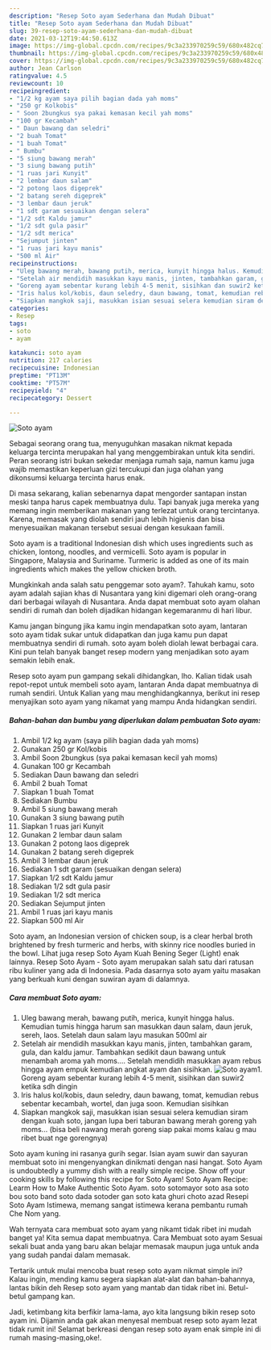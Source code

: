 ```yaml
---
description: "Resep Soto ayam Sederhana dan Mudah Dibuat"
title: "Resep Soto ayam Sederhana dan Mudah Dibuat"
slug: 39-resep-soto-ayam-sederhana-dan-mudah-dibuat
date: 2021-03-12T19:44:50.613Z
image: https://img-global.cpcdn.com/recipes/9c3a233970259c59/680x482cq70/soto-ayam-foto-resep-utama.jpg
thumbnail: https://img-global.cpcdn.com/recipes/9c3a233970259c59/680x482cq70/soto-ayam-foto-resep-utama.jpg
cover: https://img-global.cpcdn.com/recipes/9c3a233970259c59/680x482cq70/soto-ayam-foto-resep-utama.jpg
author: Jean Carlson
ratingvalue: 4.5
reviewcount: 10
recipeingredient:
- "1/2 kg ayam saya pilih bagian dada yah moms"
- "250 gr Kolkobis"
- " Soon 2bungkus sya pakai kemasan kecil yah moms"
- "100 gr Kecambah"
- " Daun bawang dan seledri"
- "2 buah Tomat"
- "1 buah Tomat"
- " Bumbu"
- "5 siung bawang merah"
- "3 siung bawang putih"
- "1 ruas jari Kunyit"
- "2 lembar daun salam"
- "2 potong laos digeprek"
- "2 batang sereh digeprek"
- "3 lembar daun jeruk"
- "1 sdt garam sesuaikan dengan selera"
- "1/2 sdt Kaldu jamur"
- "1/2 sdt gula pasir"
- "1/2 sdt merica"
- "Sejumput jinten"
- "1 ruas jari kayu manis"
- "500 ml Air"
recipeinstructions:
- "Uleg bawang merah, bawang putih, merica, kunyit hingga halus. Kemudian tumis hingga harum san masukkan daun salam, daun jeruk, sereh, laos. Setelah daun salam layu masukan 500ml air"
- "Setelah air mendidih masukkan kayu manis, jinten, tambahkan garam, gula, dan kaldu jamur. Tambahkan sedikit daun bawang untuk menambah aroma yah moms.... Setelah mendidih masukkan ayam rebus hingga ayam empuk kemudian angkat ayam dan sisihkan."
- "Goreng ayam sebentar kurang lebih 4-5 menit, sisihkan dan suwir2 ketika sdh dingin"
- "Iris halus kol/kobis, daun seledry, daun bawang, tomat, kemudian rebus sebentar kecambah, wortel, dan juga soon. Kemudian sisihkan"
- "Siapkan mangkok saji, masukkan isian sesuai selera kemudian siram dengan kuah soto, jangan lupa beri taburan bawang merah goreng yah moms... (bisa beli nawang merah goreng siap pakai moms kalau g mau ribet buat nge gorengnya)"
categories:
- Resep
tags:
- soto
- ayam

katakunci: soto ayam 
nutrition: 217 calories
recipecuisine: Indonesian
preptime: "PT13M"
cooktime: "PT57M"
recipeyield: "4"
recipecategory: Dessert

---
```



![Soto ayam](https://img-global.cpcdn.com/recipes/9c3a233970259c59/680x482cq70/soto-ayam-foto-resep-utama.jpg)

Sebagai seorang orang tua, menyuguhkan masakan nikmat kepada keluarga tercinta merupakan hal yang menggembirakan untuk kita sendiri. Peran seorang istri bukan sekedar menjaga rumah saja, namun kamu juga wajib memastikan keperluan gizi tercukupi dan juga olahan yang dikonsumsi keluarga tercinta harus enak.

Di masa  sekarang, kalian sebenarnya dapat mengorder santapan instan meski tanpa harus capek membuatnya dulu. Tapi banyak juga mereka yang memang ingin memberikan makanan yang terlezat untuk orang tercintanya. Karena, memasak yang diolah sendiri jauh lebih higienis dan bisa menyesuaikan makanan tersebut sesuai dengan kesukaan famili. 

Soto ayam is a traditional Indonesian dish which uses ingredients such as chicken, lontong, noodles, and vermicelli. Soto ayam is popular in Singapore, Malaysia and Suriname. Turmeric is added as one of its main ingredients which makes the yellow chicken broth.

Mungkinkah anda salah satu penggemar soto ayam?. Tahukah kamu, soto ayam adalah sajian khas di Nusantara yang kini digemari oleh orang-orang dari berbagai wilayah di Nusantara. Anda dapat membuat soto ayam olahan sendiri di rumah dan boleh dijadikan hidangan kegemaranmu di hari libur.

Kamu jangan bingung jika kamu ingin mendapatkan soto ayam, lantaran soto ayam tidak sukar untuk didapatkan dan juga kamu pun dapat membuatnya sendiri di rumah. soto ayam boleh diolah lewat berbagai cara. Kini pun telah banyak banget resep modern yang menjadikan soto ayam semakin lebih enak.

Resep soto ayam pun gampang sekali dihidangkan, lho. Kalian tidak usah repot-repot untuk membeli soto ayam, lantaran Anda dapat membuatnya di rumah sendiri. Untuk Kalian yang mau menghidangkannya, berikut ini resep menyajikan soto ayam yang nikamat yang mampu Anda hidangkan sendiri.

<!--inarticleads1-->

##### Bahan-bahan dan bumbu yang diperlukan dalam pembuatan Soto ayam:

1. Ambil 1/2 kg ayam (saya pilih bagian dada yah moms)
1. Gunakan 250 gr Kol/kobis
1. Ambil  Soon 2bungkus (sya pakai kemasan kecil yah moms)
1. Gunakan 100 gr Kecambah
1. Sediakan  Daun bawang dan seledri
1. Ambil 2 buah Tomat
1. Siapkan 1 buah Tomat
1. Sediakan  Bumbu
1. Ambil 5 siung bawang merah
1. Gunakan 3 siung bawang putih
1. Siapkan 1 ruas jari Kunyit
1. Gunakan 2 lembar daun salam
1. Gunakan 2 potong laos digeprek
1. Gunakan 2 batang sereh digeprek
1. Ambil 3 lembar daun jeruk
1. Sediakan 1 sdt garam (sesuaikan dengan selera)
1. Siapkan 1/2 sdt Kaldu jamur
1. Sediakan 1/2 sdt gula pasir
1. Sediakan 1/2 sdt merica
1. Sediakan Sejumput jinten
1. Ambil 1 ruas jari kayu manis
1. Siapkan 500 ml Air


Soto ayam, an Indonesian version of chicken soup, is a clear herbal broth brightened by fresh turmeric and herbs, with skinny rice noodles buried in the bowl. Lihat juga resep Soto Ayam Kuah Bening Seger (Light) enak lainnya. Resep Soto Ayam - Soto ayam merupakan salah satu dari ratusan ribu kuliner yang ada di Indonesia. Pada dasarnya soto ayam yaitu masakan yang berkuah kuni dengan suwiran ayam di dalamnya. 

<!--inarticleads2-->

##### Cara membuat Soto ayam:

1. Uleg bawang merah, bawang putih, merica, kunyit hingga halus. Kemudian tumis hingga harum san masukkan daun salam, daun jeruk, sereh, laos. Setelah daun salam layu masukan 500ml air
1. Setelah air mendidih masukkan kayu manis, jinten, tambahkan garam, gula, dan kaldu jamur. Tambahkan sedikit daun bawang untuk menambah aroma yah moms.... Setelah mendidih masukkan ayam rebus hingga ayam empuk kemudian angkat ayam dan sisihkan.
<img src="//assets-global.cpcdn.com/assets/icons/button_play-2c75c40dde080a61004c1f40b05d8f140eaff45d7e9e6481dc71c63d2e7c4909.png" alt="Soto ayam">1. Goreng ayam sebentar kurang lebih 4-5 menit, sisihkan dan suwir2 ketika sdh dingin
1. Iris halus kol/kobis, daun seledry, daun bawang, tomat, kemudian rebus sebentar kecambah, wortel, dan juga soon. Kemudian sisihkan
1. Siapkan mangkok saji, masukkan isian sesuai selera kemudian siram dengan kuah soto, jangan lupa beri taburan bawang merah goreng yah moms... (bisa beli nawang merah goreng siap pakai moms kalau g mau ribet buat nge gorengnya)


Soto ayam kuning ini rasanya gurih segar. Isian ayam suwir dan sayuran membuat soto ini mengenyangkan dinikmati dengan nasi hangat. Soto Ayam is undoubtedly a yummy dish with a really simple recipe. Show off your cooking skills by following this recipe for Soto Ayam! Soto Ayam Recipe: Learm How to Make Authentic Soto Ayam. soto sotomayor soto asa soto bou soto band soto dada sotoder gan soto kata ghuri choto azad Resepi Soto Ayam Istimewa, memang sangat istimewa kerana pembantu rumah Che Nom yang. 

Wah ternyata cara membuat soto ayam yang nikamt tidak ribet ini mudah banget ya! Kita semua dapat membuatnya. Cara Membuat soto ayam Sesuai sekali buat anda yang baru akan belajar memasak maupun juga untuk anda yang sudah pandai dalam memasak.

Tertarik untuk mulai mencoba buat resep soto ayam nikmat simple ini? Kalau ingin, mending kamu segera siapkan alat-alat dan bahan-bahannya, lantas bikin deh Resep soto ayam yang mantab dan tidak ribet ini. Betul-betul gampang kan. 

Jadi, ketimbang kita berfikir lama-lama, ayo kita langsung bikin resep soto ayam ini. Dijamin anda gak akan menyesal membuat resep soto ayam lezat tidak rumit ini! Selamat berkreasi dengan resep soto ayam enak simple ini di rumah masing-masing,oke!.

